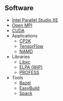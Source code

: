 ##  Software

* [Intel Parallel Studio XE](intel_compilers.md)
* [Open MPI](openmpi.md)
* [CUDA](CUDA.md)
* Applications
    * [CP2K](cp2k.md)
    * [TensorFlow](tensorFlow.md)
    * [NAMD](namd.md)
* Libraries
    * [Libxc](libxc.md)
    * [ELPA (WIP)](elpa.md)
    * [PROFESS](profess.md)
* Tools
    * [Bazel](bazel.md)
    * [EasyBuild](easybuild.md)
    * [Spack](spack.md)
